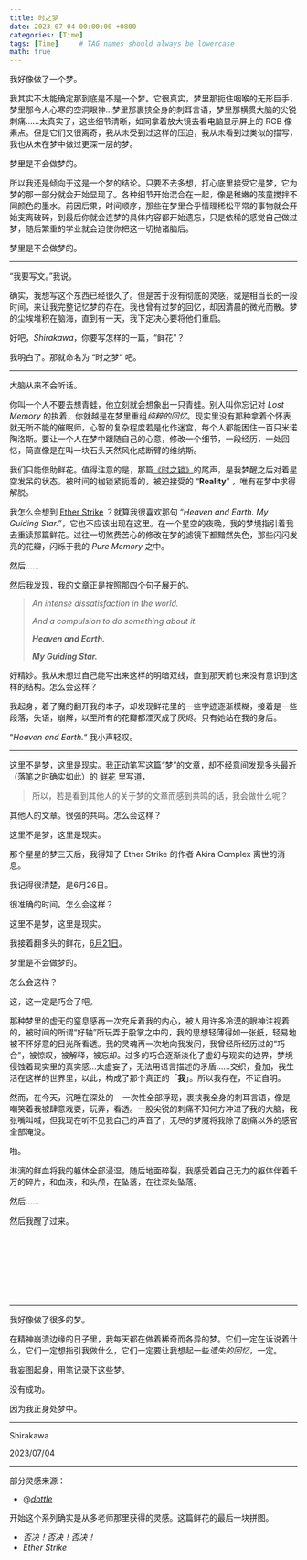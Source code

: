```yaml
---
title: 时之梦
date: 2023-07-04 00:00:00 +0800
categories: [Time]
tags: [Time]     # TAG names should always be lowercase
math: true
---
```


我好像做了一个梦。

我其实不太能确定那到底是不是一个梦。它很真实，梦里那扼住咽喉的无形巨手，梦里那令人心寒的空洞眼神…梦里那裹挟全身的刺耳言语，梦里那横贯大脑的尖锐刺痛……太真实了，这些细节清晰，如同拿着放大镜去看电脑显示屏上的 RGB 像素点。但是它们又很离奇，我从未受到过这样的压迫，我从未看到过类似的描写，我也从未在梦中做过更深一层的梦。

梦里是不会做梦的。

所以我还是倾向于这是一个梦的结论。只要不去多想，打心底里接受它是梦，它为梦的那一部分就会开始显现了。各种细节开始混合在一起，像是稚嫩的孩童搅拌不同颜色的墨水。前因后果，时间顺序，那些在梦里合乎情理稀松平常的事物就会开始支离破碎，到最后你就会连梦的具体内容都开始遗忘，只是依稀的感觉自己做过梦，随后繁重的学业就会迫使你把这一切抛诸脑后。

梦里是不会做梦的。

---

“我要写文。”我说。

确实，我想写这个东西已经很久了。但是苦于没有彻底的灵感，或是相当长的一段时间，来让我完整记忆梦的存在。我也曾有过梦的回忆，却因清晨的微光而散。梦的尘埃堆积在脑海，直到有一天，我下定决心要将他们重启。

好吧，*Shirakawa*，你要写怎样的一篇，“鲜花”？

我明白了。那就命名为 “时之梦” 吧。

---

大脑从来不会听话。

你叫一个人不要去想青蛙，他立刻就会想象出一只青蛙。别人叫你忘记对 *Lost Memory* 的执着，你就越是在梦里重组*纯粹的回忆*。现实里没有那种拿着个怀表就无所不能的催眠师，心智的复杂程度若是化作迷宫，每个人都能困住一百只米诺陶洛斯。要让一个人在梦中跟随自己的心意，修改一个细节，一段经历，一处回忆，简直像是在叫一块石头天然风化成断臂的维纳斯。

我们只能借助鲜花。值得注意的是，那篇[《时之锁》](https://www.luogu.com.cn/blog/awapwq233/Lock-of-Time)的尾声，是我梦醒之后对着星空发呆的状态。被时间的枷锁紧扼着的，被迫接受的 “**Reality**” ，唯有在梦中求得解脱。

我怎么会想到 [Ether Strike](https://music.163.com/#/song?id=1300423182) ？就算我很喜欢那句 “*Heaven and Earth. My Guiding Star.*”，它也不应该出现在这里。在一个星空的夜晚，我的梦境指引着我去重读那篇鲜花。过往一切煞费苦心的修改在梦的滤镜下都黯然失色，那些闪闪发亮的花瓣，闪烁于我的 *Pure Memory* 之中。

然后……

然后我发现，我的文章正是按照那四个句子展开的。

> *An intense dissatisfaction in the world.*
> 
> *And a compulsion to do something about it.*
>
> ***Heaven and Earth.***
>
> ***My Guiding Star.***

好精妙。我从未想过自己能写出来这样的明暗双线，直到那天前也来没有意识到这样的结构。怎么会这样？

我起身，着了魔的翻开我的本子，却发现鲜花里的一些字迹逐渐模糊，接着是一些段落，失语，崩解，以至所有的花瓣都湮灭成了灰烬。只有她站在我的身后。

“*Heaven and Earth.*“ 我小声轻叹。

---

这里不是梦，这里是现实。我正动笔写这篇“梦”的文章，却不经意间发现多头最近（落笔之时确实如此）的 [鲜花](https://www.luogu.com.cn/blog/dottle/p20230531) 里写道，

> 所以，若是看到其他人的关于梦的文章而感到共鸣的话，我会做什么呢？

其他人的文章。很强的共鸣。怎么会这样？

这里不是梦，这里是现实。

那个星星的梦三天后，我得知了 Ether Strike 的作者 Akira Complex 离世的消息。

我记得很清楚，是6月26日。

很准确的时间。怎么会这样？

这里不是梦，这里是现实。

我接着翻多头的鲜花，[6月21日](https://www.luogu.com.cn/blog/dottle/p20230621)。

梦里是不会做梦的。

怎么会这样？

这，这一定是巧合了吧。

那种梦里的虚无的窒息感再一次充斥着我的内心，被人用许多冷漠的眼神注视着的，被时间的所谓“好轴”所玩弄于股掌之中的，我的思想轻薄得如一张纸，轻易地被不怀好意的目光所看透。我的灵魂再一次地向我发问，我曾经所经历过的“巧合”，被惊叹，被解释，被忘却。过多的巧合逐渐淡化了虚幻与现实的边界，梦境侵蚀着现实里的真实感…太虚妄了，无法用语言描述的矛盾……交织，叠加，我生活在这样的世界里，以此，构成了那个真正的「**我**」。所以我存在，不证自明。

然而，在今天，沉睡在深处的&nbsp;&nbsp;&nbsp; 一次性全部浮现，裹挟我全身的刺耳言语，像是嘲笑着我被肆意戏耍，玩弄，看透。一股尖锐的刺痛不知何方冲进了我的大脑，我张嘴叫喊，但我现在听不见我自己的声音了，无尽的梦魇将我除了剧痛以外的感官全部淹没。

啪。

淋漓的鲜血将我的躯体全部浸湿，随后地面碎裂，我感受着自己无力的躯体伴着千万的碎片，和血液，和头颅，在坠落，在往深处坠落。

然后……

然后我醒了过来。

&nbsp;

&nbsp;

&nbsp;

&nbsp;

---

我好像做了很多的梦。

在精神崩溃边缘的日子里，我每天都在做着稀奇而各异的梦。它们一定在诉说着什么，它们一定想指引我做什么，它们一定要让我想起一些*遗失的回忆*，一定。

我妄图起身，用笔记录下这些梦。

没有成功。

因为我正身处梦中。

---

Shirakawa

2023/07/04

---

部分灵感来源：

- @[*dottle*](https://www.luogu.com.cn/blog/dottle/)

开始这个系列确实是从多老师那里获得的灵感。这篇鲜花的最后一块拼图。

- *否决！否决！否决！*
- *Ether Strike*